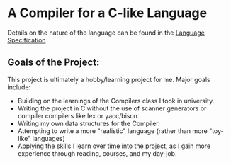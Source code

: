 # A Compiler for a C-like Language

Details on the nature of the language can be found in the [Language Specification](Language-Spec.md)

## Goals of the Project:
This project is ultimately a hobby/learning project for me. Major goals include:
- Building on the learnings of the Compilers class I took in university. 
- Writing the project in C without the use of scanner generators or compiler compilers like lex or yacc/bison.
- Writing my own data structures for the Compiler.
- Attempting to write a more "realistic" language (rather than more "toy-like" languages)
- Applying the skills I learn over time into the project, as I gain more experience through reading, courses, and my day-job. 
